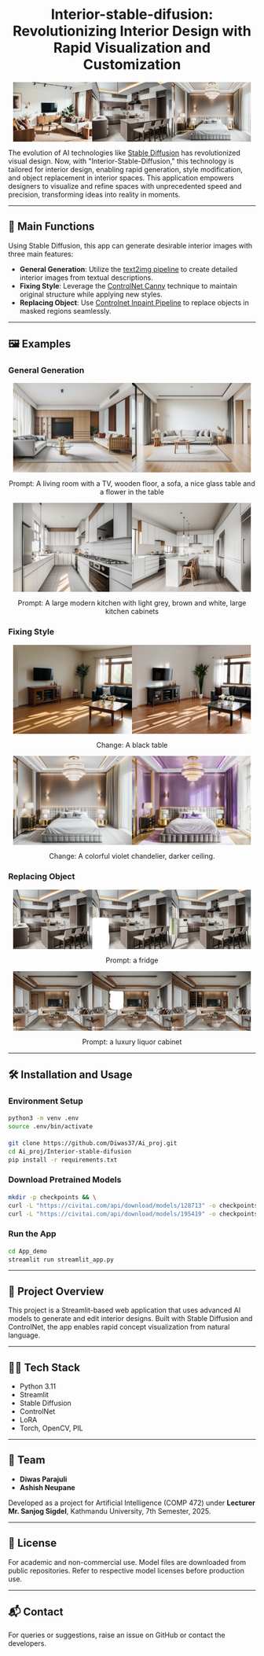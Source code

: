 <div align="center">
<h1> Interior-stable-difusion: Revolutionizing Interior Design with Rapid Visualization and Customization </h1>
</div>

<div style="display: flex; justify-content: center; flex-wrap: nowrap; overflow-x: auto;">
  <img src="assets/gr1.png" style="flex: 0 0 auto; width: 32%;">
  <img src="assets/inp1.png" style="flex: 0 0 auto; width: 32%;">
  <img src="assets/con3.png" style="flex: 0 0 auto; width: 32%;">
</div>

The evolution of AI technologies like [Stable Diffusion](https://arxiv.org/abs/2112.10752) has revolutionized visual design. Now, with "Interior-Stable-Diffusion," this technology is tailored for interior design, enabling rapid generation, style modification, and object replacement in interior spaces. This application empowers designers to visualize and refine spaces with unprecedented speed and precision, transforming ideas into reality in moments.

---

## 🎯 Main Functions

Using Stable Diffusion, this app can generate desirable interior images with three main features:

- **General Generation**: Utilize the [text2img pipeline](https://huggingface.co/docs/diffusers/en/api/pipelines/stable_diffusion/text2img) to create detailed interior images from textual descriptions.
- **Fixing Style**: Leverage the [ControlNet Canny](https://huggingface.co/lllyasviel/sd-controlnet-canny) technique to maintain original structure while applying new styles.
- **Replacing Object**: Use [Controlnet Inpaint Pipeline](https://huggingface.co/docs/diffusers/en/api/pipelines/controlnet#diffusers.StableDiffusionControlNetInpaintPipeline) to replace objects in masked regions seamlessly.

---

## 🖼️ Examples

### General Generation

<div style="display: flex; justify-content: center; flex-wrap: nowrap; overflow-x: auto;">
  <img src="assets/prompt1.png" style="flex: 0 0 auto; width: 48%;">
  <img src="assets/prompt2.png" style="flex: 0 0 auto; width: 48%;">
</div>
<p align="center">Prompt: A living room with a TV, wooden floor, a sofa, a nice glass table and a flower in the table</p>

<div style="display: flex; justify-content: center; flex-wrap: nowrap; overflow-x: auto;">
  <img src="assets/prompt3.png" style="flex: 0 0 auto; width: 48%;">
  <img src="assets/prompt4.png" style="flex: 0 0 auto; width: 48%;">
</div>
<p align="center">Prompt: A large modern kitchen with light grey, brown and white, large kitchen cabinets</p>

### Fixing Style

<div style="display: flex; justify-content: center; flex-wrap: nowrap; overflow-x: auto;">
  <img src="assets/con1.png" style="flex: 0 0 auto; width: 48%;">
  <img src="assets/con2.png" style="flex: 0 0 auto; width: 48%;">
</div>
<p align="center">Change: A black table</p>

<div style="display: flex; justify-content: center; flex-wrap: nowrap; overflow-x: auto;">
  <img src="assets/con3.png" style="flex: 0 0 auto; width: 48%;">
  <img src="assets/con4.png" style="flex: 0 0 auto; width: 48%;">
</div>
<p align="center">Change: A colorful violet chandelier, darker ceiling.</p>

### Replacing Object

<div style="display: flex; justify-content: center; flex-wrap: nowrap; overflow-x: auto;">
  <img src="assets/inp1.png" style="flex: 0 0 auto; width: 32%;">
  <img src="assets/inp2.png" style="flex: 0 0 auto; width: 32%;">
  <img src="assets/inp3.png" style="flex: 0 0 auto; width: 32%;">
</div>
<p align="center">Prompt: a fridge</p>

<div style="display: flex; justify-content: center; flex-wrap: nowrap; overflow-x: auto;">
  <img src="assets/inp4.png" style="flex: 0 0 auto; width: 32%;">
  <img src="assets/inp5.png" style="flex: 0 0 auto; width: 32%;">
  <img src="assets/inp6.png" style="flex: 0 0 auto; width: 32%;">
</div>
<p align="center">Prompt: a luxury liquor cabinet</p>

---

## 🛠 Installation and Usage

### Environment Setup

```bash
python3 -m venv .env
source .env/bin/activate

git clone https://github.com/Diwas37/Ai_proj.git
cd Ai_proj/Interior-stable-difusion
pip install -r requirements.txt
```

### Download Pretrained Models

```bash
mkdir -p checkpoints && \
curl -L "https://civitai.com/api/download/models/128713" -o checkpoints/Interior.safetensors && \
curl -L "https://civitai.com/api/download/models/195419" -o checkpoints/Interior_lora.safetensors
```

### Run the App

```bash
cd App_demo
streamlit run streamlit_app.py
```

---

## 🧠 Project Overview

This project is a Streamlit-based web application that uses advanced AI models to generate and edit interior designs. Built with Stable Diffusion and ControlNet, the app enables rapid concept visualization from natural language.

---

## 👨‍💻 Tech Stack

- Python 3.11
- Streamlit
- Stable Diffusion
- ControlNet
- LoRA
- Torch, OpenCV, PIL

---

## 👥 Team

- **Diwas Parajuli**
- **Ashish Neupane**

Developed as a project for Artificial Intelligence (COMP 472) under **Lecturer Mr. Sanjog Sigdel**, Kathmandu University, 7th Semester, 2025.

---

## 📄 License

For academic and non-commercial use. Model files are downloaded from public repositories. Refer to respective model licenses before production use.

---

## 📬 Contact

For queries or suggestions, raise an issue on GitHub or contact the developers.

